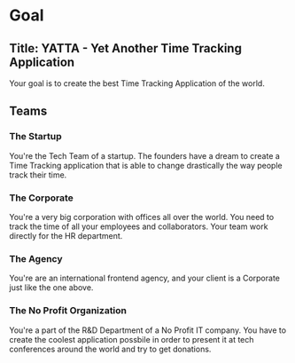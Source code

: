 # Goal

## Title: YATTA - Yet Another Time Tracking Application

Your goal is to create the best Time Tracking Application of the world.
## Teams

### The Startup

You're the Tech Team of a startup. The founders have a dream to create a Time Tracking application that is able to change drastically the way people track their time. 

### The Corporate

You're a very big corporation with offices all over the world. You need to track the time of all your employees and collaborators. Your team work directly for the HR department.

### The Agency

You're are an international frontend agency, and your client is a Corporate just like the one above.

### The No Profit Organization

You're a part of the R&D Department of a No Profit IT company. You have to create the coolest application possbile in order to present it at tech conferences around the world and try to get donations.